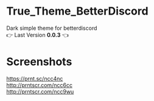 # True_Theme_BetterDiscord
Dark simple theme for betterdiscord<br/>
👉 Last Version **0.0.3** 👈

# Screenshots
https://prnt.sc/ncc4nc<br/>
http://prntscr.com/ncc6cc<br/>
http://prntscr.com/ncc9wu
